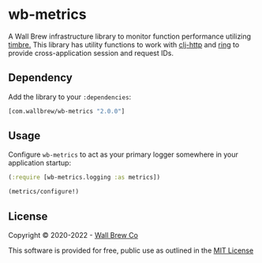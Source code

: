 # wb-metrics

A Wall Brew infrastructure library to monitor function performance utilizing [timbre.](https://github.com/ptaoussanis/timbre)
This library has utility functions to work with [clj-http](https://github.com/dakrone/clj-http) and [ring](https://github.com/ring-clojure/ring) to provide cross-application session and request IDs.

## Dependency

Add the library to your `:dependencies`:

```clojure
[com.wallbrew/wb-metrics "2.0.0"]
```

## Usage

Configure `wb-metrics` to act as your primary logger somewhere in your application startup:

```clojure
(:require [wb-metrics.logging :as metrics])

(metrics/configure!)
```

## License

Copyright © 2020-2022 - [Wall Brew Co](https://wallbrew.com/)

This software is provided for free, public use as outlined in the [MIT License](https://github.com/Wall-Brew-Co/wb-metrics/blob/master/LICENSE)
